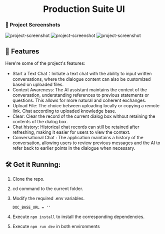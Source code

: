 <h1 align="center" id="title"> Production Suite UI</h1>

### 📸 Project Screenshots

![project-screenshot](../../../assets/img/conversation_ui_init.png)
![project-screenshot](../../../assets/img/conversation_ui_response.png)
![project-screenshot](../../../assets/img/conversation_ui_upload.png)

<h2>🧐 Features</h2>

Here're some of the project's features:

- Start a Text Chat：Initiate a text chat with the ability to input written conversations, where the dialogue content can also be customized based on uploaded files.
- Context Awareness: The AI assistant maintains the context of the conversation, understanding references to previous statements or questions. This allows for more natural and coherent exchanges.
- Upload File: The choice between uploading locally or copying a remote link. Chat according to uploaded knowledge base.
- Clear: Clear the record of the current dialog box without retaining the contents of the dialog box.
- Chat history: Historical chat records can still be retained after refreshing, making it easier for users to view the context.
- Conversational Chat : The application maintains a history of the conversation, allowing users to review previous messages and the AI to refer back to earlier points in the dialogue when necessary.

<h2>🛠️ Get it Running:</h2>

1. Clone the repo.

2. cd command to the current folder.

3. Modify the required .env variables.
   ```
   DOC_BASE_URL = ''
   ```
4. Execute `npm install` to install the corresponding dependencies.

5. Execute `npm run dev` in both environments
